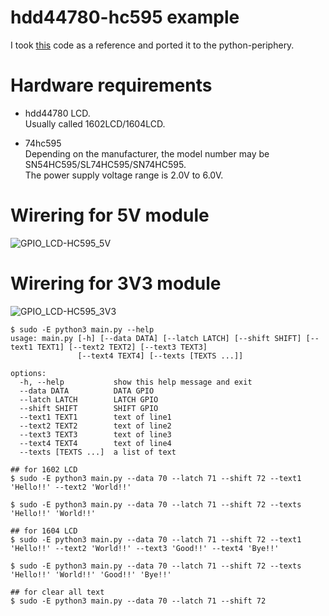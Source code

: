 # hdd44780-hc595 example   
I took [this](https://www.raspberrypi-spy.co.uk/2012/07/16x2-lcd-module-control-using-python/) code as a reference and ported it to the python-periphery.   

# Hardware requirements
- hdd44780 LCD.   
 Usually called 1602LCD/1604LCD.   

- 74hc595   
 Depending on the manufacturer, the model number may be SN54HC595/SL74HC595/SN74HC595.   
 The power supply voltage range is 2.0V to 6.0V.   

# Wirering for 5V module
![GPIO_LCD-HC595_5V](https://github.com/nopnop2002/python-periphery-example/assets/6020549/a0396c7b-614c-488e-b310-c122cc5c4c5a)

# Wirering for 3V3 module
![GPIO_LCD-HC595_3V3](https://github.com/nopnop2002/python-periphery-example/assets/6020549/c269fcb1-e602-49fd-8bbc-a013a28a1418)

```
$ sudo -E python3 main.py --help
usage: main.py [-h] [--data DATA] [--latch LATCH] [--shift SHIFT] [--text1 TEXT1] [--text2 TEXT2] [--text3 TEXT3]
               [--text4 TEXT4] [--texts [TEXTS ...]]

options:
  -h, --help           show this help message and exit
  --data DATA          DATA GPIO
  --latch LATCH        LATCH GPIO
  --shift SHIFT        SHIFT GPIO
  --text1 TEXT1        text of line1
  --text2 TEXT2        text of line2
  --text3 TEXT3        text of line3
  --text4 TEXT4        text of line4
  --texts [TEXTS ...]  a list of text

## for 1602 LCD
$ sudo -E python3 main.py --data 70 --latch 71 --shift 72 --text1 'Hello!!' --text2 'World!!'

$ sudo -E python3 main.py --data 70 --latch 71 --shift 72 --texts 'Hello!!' 'World!!'

## for 1604 LCD
$ sudo -E python3 main.py --data 70 --latch 71 --shift 72 --text1 'Hello!!' --text2 'World!!' --text3 'Good!!' --text4 'Bye!!'

$ sudo -E python3 main.py --data 70 --latch 71 --shift 72 --texts 'Hello!!' 'World!!' 'Good!!' 'Bye!!'

## for clear all text
$ sudo -E python3 main.py --data 70 --latch 71 --shift 72
```
